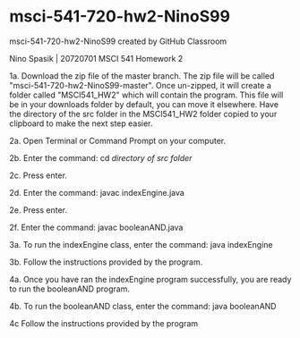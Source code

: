 # msci-541-720-hw2-NinoS99
msci-541-720-hw2-NinoS99 created by GitHub Classroom

Nino Spasik | 20720701
MSCI 541 Homework 2

1a. Download the zip file of the master branch. The zip file will be called "msci-541-720-hw2-NinoS99-master". Once un-zipped, it will create a folder called "MSCI541_HW2"
which will contain the program. This file will be in your downloads folder by default, you can move it elsewhere. Have the directory of the src folder in the MSCI541_HW2 folder
copied to your clipboard to make the next step easier.


2a. Open Terminal or Command Prompt on your computer. 

2b. Enter the command: cd *directory of src folder*

2c. Press enter.

2d. Enter the command: javac indexEngine.java

2e. Press enter.

2f. Enter the command: javac booleanAND.java


3a. To run the indexEngine class, enter the command: java indexEngine

3b. Follow the instructions provided by the program.


4a. Once you have ran the indexEngine program successfully, you are ready to run the booleanAND program.

4b. To run the booleanAND class, enter the command: java booleanAND

4c Follow the instructions provided by the program

